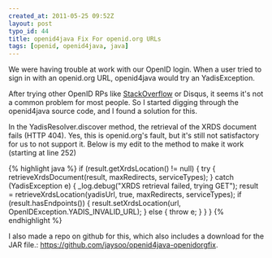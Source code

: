 ```yaml
--- 
created_at: 2011-05-25 09:52Z
layout: post
typo_id: 44
title: openid4java Fix For openid.org URLs
tags: [openid, openid4java, java]
---
```

<p>We were having trouble at work with our OpenID login. When a user tried to sign in with an openid.org URL, openid4java would try an YadisException.</p>
<p>After trying other OpenID RPs like <a href="http://stackoverflow.com/">StackOverflow</a> or Disqus, it seems it's not a common problem for most people. So I started digging through the openid4java source code, and I found a solution for this.</p>
<p>In the YadisResolver.discover method, the retrieval of the XRDS document fails (HTTP 404). Yes, this is openid.org's fault, but it's still not satisfactory for us to not support it. Below is my edit to the method to make it work (starting at line 252)</p>

{% highlight java %}
if (result.getXrdsLocation() != null)
{
    try {
        retrieveXrdsDocument(result, maxRedirects, serviceTypes);
    } catch (YadisException e) {
        _log.debug("XRDS retrieval failed, trying GET");
        result = retrieveXrdsLocation(yadisUrl, true, maxRedirects, serviceTypes);
        if (result.hasEndpoints()) {
            result.setXrdsLocation(url, OpenIDException.YADIS_INVALID_URL);
        } else {
            throw e;
        }
    }
}
{% endhighlight %}

<p>I also made a repo on github for this, which also includes a download for the JAR file.: <a href="https://github.com/jaysoo/openid4java-openidorgfix">https://github.com/jaysoo/openid4java-openidorgfix</a>.</p>
